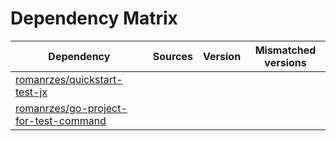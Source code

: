 # Dependency Matrix

Dependency | Sources | Version | Mismatched versions
---------- | ------- | ------- | -------------------
[romanrzes/quickstart-test-jx](https://github.com/romanrzes/quickstart-test-jx.git) |  | []() | 
[romanrzes/go-project-for-test-command](https://github.com/romanrzes/go-project-for-test-command.git) |  | []() | 
